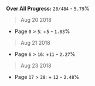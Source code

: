 **Over All Progress:** `28/484` - `5.79`%

> Aug 20 2018
 * Page `0` > `5`: +`5` - `1.03`%
> Aug 21 2018
 * Page `6` > `16`: +`11` - `2.27`%
> Aug 23 2018
 * Page `17` > `28`: + `12` - `2.48`%

